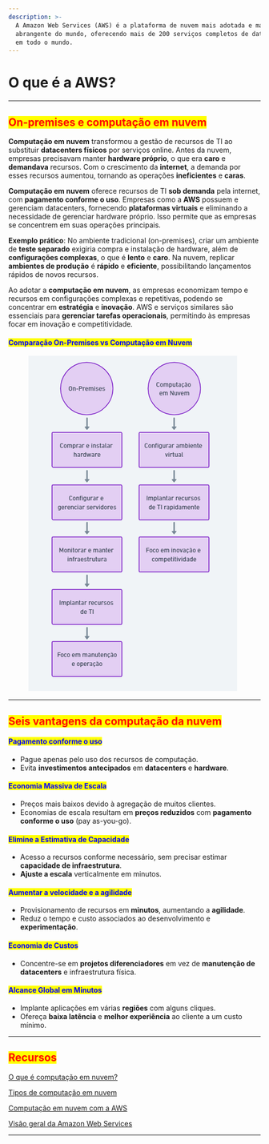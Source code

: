 ```yaml
---
description: >-
  A Amazon Web Services (AWS) é a plataforma de nuvem mais adotada e mais
  abrangente do mundo, oferecendo mais de 200 serviços completos de datacenters
  em todo o mundo.
---
```


# O que é a AWS?

***

## <mark style="color:red;">**On-premises e computação em nuvem**</mark>

**Computação em nuvem** transformou a gestão de recursos de TI ao substituir **datacenters físicos** por serviços online. Antes da nuvem, empresas precisavam manter **hardware próprio**, o que era **caro** e **demandava** recursos. Com o crescimento da **internet**, a demanda por esses recursos aumentou, tornando as operações **ineficientes** e **caras**.

**Computação em nuvem** oferece recursos de TI **sob demanda** pela internet, com **pagamento conforme o uso**. Empresas como a **AWS** possuem e gerenciam datacenters, fornecendo **plataformas virtuais** e eliminando a necessidade de gerenciar hardware próprio. Isso permite que as empresas se concentrem em suas operações principais.

**Exemplo prático**: No ambiente tradicional (on-premises), criar um ambiente de **teste separado** exigiria compra e instalação de hardware, além de **configurações complexas**, o que é **lento** e **caro**. Na nuvem, replicar **ambientes de produção** é **rápido** e **eficiente**, possibilitando lançamentos rápidos de novos recursos.

Ao adotar a **computação em nuvem**, as empresas economizam tempo e recursos em configurações complexas e repetitivas, podendo se concentrar em **estratégia** e **inovação**. AWS e serviços similares são essenciais para **gerenciar tarefas operacionais**, permitindo às empresas focar em inovação e competitividade.

#### <mark style="color:blue;">Comparação On-Premises vs Computação em Nuvem</mark>

<figure><img src="../../.gitbook/assets/image (254).png" alt=""><figcaption></figcaption></figure>

***

## <mark style="color:red;">**Seis vantagens da computação da nuvem**</mark>

#### <mark style="color:blue;">Pagamento conforme o uso</mark>

* Pague apenas pelo uso dos recursos de computação.
* Evita **investimentos antecipados** em **datacenters** e **hardware**.

#### <mark style="color:blue;">Economia Massiva de Escala</mark>

* Preços mais baixos devido à agregação de muitos clientes.
* Economias de escala resultam em **preços reduzidos** com **pagamento conforme o uso** (pay as-you-go).

#### <mark style="color:blue;">Elimine a Estimativa de Capacidade</mark>

* Acesso a recursos conforme necessário, sem precisar estimar **capacidade de infraestrutura**.
* **Ajuste a escala** verticalmente em minutos.

#### <mark style="color:blue;">Aumentar a velocidade e a agilidade</mark>

* Provisionamento de recursos em **minutos**, aumentando a **agilidade**.
* Reduz o tempo e custo associados ao desenvolvimento e **experimentação**.

#### <mark style="color:blue;">Economia de Custos</mark>

* Concentre-se em **projetos diferenciadores** em vez de **manutenção de datacenters** e infraestrutura física.

#### <mark style="color:blue;">Alcance Global em Minutos</mark>

* Implante aplicações em várias **regiões** com alguns cliques.
* Ofereça **baixa latência** e **melhor experiência** ao cliente a um custo mínimo.

***

## <mark style="color:red;">**Recursos**</mark>

[O que é computação em nuvem?](https://aws.amazon.com/what-is-cloud-computing/)

[Tipos de computação em nuvem](http://docs.aws.amazon.com/whitepapers/latest/aws-overview/types-of-cloud-computing.html)

[Computação em nuvem com a AWS](https://aws.amazon.com/what-is-aws/)

[Visão geral da Amazon Web Services](https://docs.aws.amazon.com/whitepapers/latest/aws-overview/aws-overview.pdf)

***
